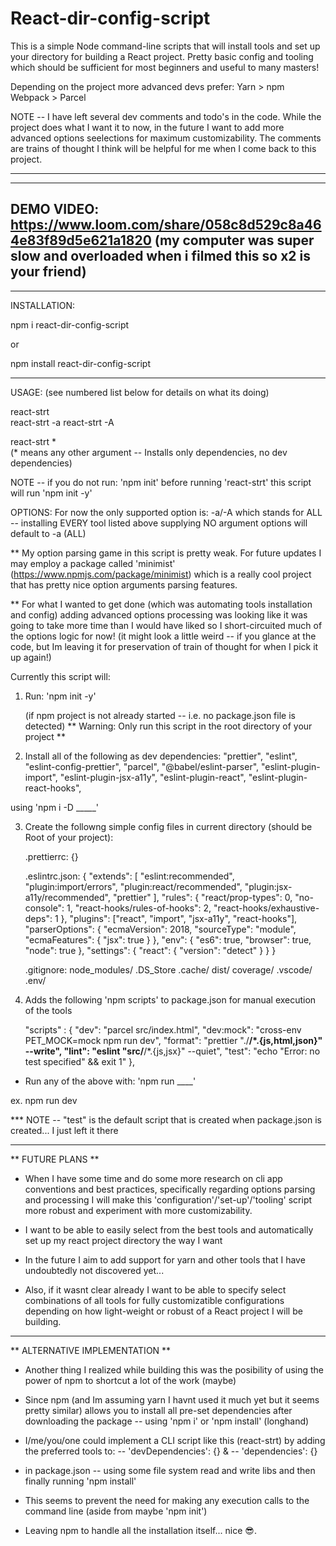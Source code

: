 # React-dir-config-script

This is a simple Node command-line scripts that will install tools and set up your directory for building a React project. Pretty basic config and tooling which should be sufficient for most beginners and useful to many masters! 

Depending on the project more advanced devs prefer:
    Yarn > npm
    Webpack > Parcel

NOTE -- I have left several dev comments and todo's in the code. 
        While the project does what I want it to now, in the future I want to add more advanced options seelections for maximum customizability. The comments are trains of thought I think will be helpful for me when I come back to this project.

-------------------------------------------------------------------------------------------------------
-----------------------------------------------------------
DEMO VIDEO: https://www.loom.com/share/058c8d529c8a464e83f89d5e621a1820  (my computer was super slow and overloaded when i filmed this so x2 is your friend)
-----------------------
-----------------------

INSTALLATION: 

npm i react-dir-config-script

or

npm install react-dir-config-script

-----------------------

USAGE: 
(see numbered list below for details on what its doing)

react-strt         
react-strt -a
react-strt -A

react-strt *  
(* means any other argument -- Installs only dependencies, no dev dependencies)

NOTE -- if you do not run: 'npm init' before running 'react-strt' this script will run 'npm init -y'

OPTIONS:
For now the only supported option is:
-a/-A
which stands for ALL -- installing EVERY tool listed above 
supplying NO argument options will default to -a (ALL)

** My option parsing game in this script is pretty weak. For future updates I may employ a package called 'minimist' (https://www.npmjs.com/package/minimist) which is a really cool project that has pretty nice option arguments parsing features.

** For what I wanted to get done (which was automating tools installation and config) adding advanced options processing was looking like it was going to take more time than I would have liked so I short-circuited much of the options logic for now! (it might look a little weird -- if you glance at the code, but Im leaving it for preservation of train of thought for when I pick it up again!)

Currently this script will:
1. Run: 'npm init -y' 
   
   (if npm project is not already started -- i.e. no package.json file is detected)
   ** Warning: Only run this script in the root directory of your project **

2. Install all of the following as dev dependencies: 
"prettier",
"eslint",
"eslint-config-prettier",
"parcel",
"@babel/eslint-parser",
"eslint-plugin-import",
"eslint-plugin-jsx-a11y",
"eslint-plugin-react",
"eslint-plugin-react-hooks",

using 'npm i -D _____'

3. Create the followng simple config files in current directory (should be Root of your project):
    
    .prettierrc: {}

    .eslintrc.json: 
{
"extends": [
    "eslint:recommended",
    "plugin:import/errors",
    "plugin:react/recommended",
    "plugin:jsx-a11y/recommended",
    "prettier"
],
"rules": {
    "react/prop-types": 0,
    "no-console": 1,
    "react-hooks/rules-of-hooks": 2,
    "react-hooks/exhaustive-deps": 1
},
"plugins": ["react", "import", "jsx-a11y", "react-hooks"],
"parserOptions": {
    "ecmaVersion": 2018,
    "sourceType": "module",
    "ecmaFeatures": {
    "jsx": true
    }
},
"env": {
    "es6": true,
    "browser": true,
    "node": true
},
"settings": {
    "react": {
    "version": "detect"
        }
    }
}

    .gitignore: 
node_modules/
.DS_Store
.cache/
dist/
coverage/
.vscode/
.env/

4. Adds the following 'npm scripts' to package.json for manual execution of the tools

    "scripts" : 
{
"dev": "parcel src/index.html",
"dev:mock": "cross-env PET_MOCK=mock npm run dev",
"format": "prettier \"./**/*.{js,html,json}\" --write",
"lint": "eslint \"src/**/*.{js,jsx}\" --quiet",
"test": "echo \"Error: no test specified\" && exit 1"
},

- Run any of the above with:
'npm run ____'

ex. 
npm run dev

*** NOTE -- "test" is the default script that is created when package.json is created... I just left it there

-----------------------

** FUTURE PLANS **

- When I have some time and do some more research on cli app conventions and best practices, specifically regarding options parsing and processing I will make this 'configuration'/'set-up'/'tooling' script more robust and experiment with more customizability. 

- I want to be able to easily select from the best tools and automatically set up my react project directory the way I want

- In the future I aim to add support for yarn and other tools that I have undoubtedly not discovered yet...

- Also, if it wasnt clear already I want to be able to specify select combinations of all tools for fully customizatible configurations depending on how light-weight or robust of a React project I will be building.

---------------------------------

** ALTERNATIVE IMPLEMENTATION ** 

- Another thing I realized while building this was the posibility of using the power of npm to shortcut a lot of the work (maybe)

- Since npm (and Im assuming yarn I havnt used it much yet but it seems pretty similar) allows you to install all pre-set dependencies after downloading the package -- using 'npm i' or 'npm install' (longhand)

- I/me/you/one could implement a CLI script like this (react-strt) by adding the preferred tools to:
-- 'devDependencies': {}
&
-- 'dependencies': {}

- in package.json -- using some file system read and write libs and then finally running 'npm install'

- This seems to prevent the need for making any execution calls to the command line 
(aside from maybe 'npm init')

- Leaving npm to handle all the installation itself... nice 😎.

